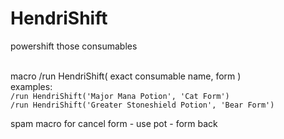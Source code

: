 # HendriShift
powershift those consumables<Br><Br>

macro /run HendriShift( exact consumable name, form )<br>
examples: <br>
```/run HendriShift('Major Mana Potion', 'Cat Form')```<Br>
```/run HendriShift('Greater Stoneshield Potion', 'Bear Form')```<Br>

spam macro for cancel form - use pot - form back
